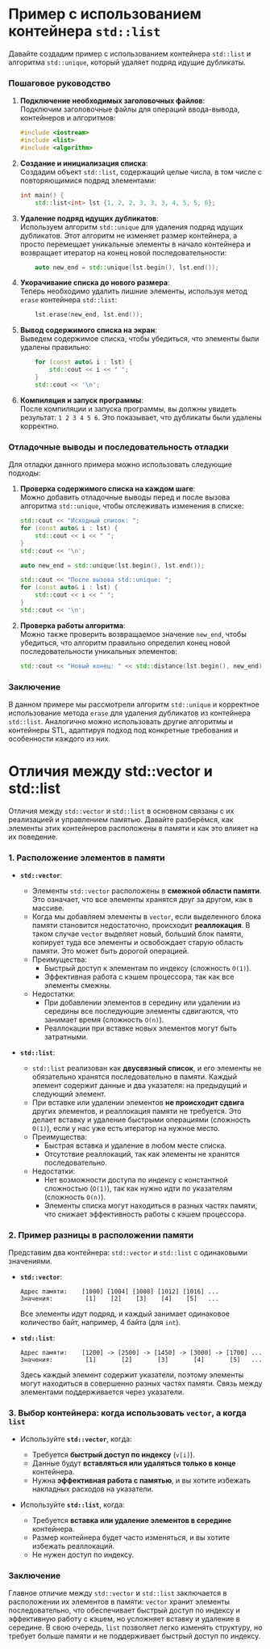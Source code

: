 # Пример с использованием контейнера `std::list`

Давайте создадим пример с использованием контейнера `std::list` и алгоритма `std::unique`, который удаляет подряд идущие дубликаты.

### Пошаговое руководство

1. **Подключение необходимых заголовочных файлов**:  
   Подключим заголовочные файлы для операций ввода-вывода, контейнеров и алгоритмов:

   ```cpp
   #include <iostream>
   #include <list>
   #include <algorithm>
   ```

2. **Создание и инициализация списка**:  
   Создадим объект `std::list`, содержащий целые числа, в том числе с повторяющимися подряд элементами:

   ```cpp
   int main() {
       std::list<int> lst {1, 2, 2, 3, 3, 3, 4, 5, 5, 6};
   ```

3. **Удаление подряд идущих дубликатов**:  
   Используем алгоритм `std::unique` для удаления подряд идущих дубликатов. Этот алгоритм не изменяет размер контейнера, а просто перемещает уникальные элементы в начало контейнера и возвращает итератор на конец новой последовательности:

   ```cpp
       auto new_end = std::unique(lst.begin(), lst.end());
   ```

4. **Укорачивание списка до нового размера**:  
   Теперь необходимо удалить лишние элементы, используя метод `erase` контейнера `std::list`:

   ```cpp
       lst.erase(new_end, lst.end());
   ```

5. **Вывод содержимого списка на экран**:  
   Выведем содержимое списка, чтобы убедиться, что элементы были удалены правильно:

   ```cpp
       for (const auto& i : lst) {
           std::cout << i << " ";
       }
       std::cout << '\n';
   ```

6. **Компиляция и запуск программы**:  
   После компиляции и запуска программы, вы должны увидеть результат: `1 2 3 4 5 6`. Это показывает, что дубликаты были удалены корректно.

### Отладочные выводы и последовательность отладки

Для отладки данного примера можно использовать следующие подходы:

1. **Проверка содержимого списка на каждом шаге**:  
   Можно добавить отладочные выводы перед и после вызова алгоритма `std::unique`, чтобы отслеживать изменения в списке:

   ```cpp
   std::cout << "Исходный список: ";
   for (const auto& i : lst) {
       std::cout << i << " ";
   }
   std::cout << '\n';

   auto new_end = std::unique(lst.begin(), lst.end());

   std::cout << "После вызова std::unique: ";
   for (const auto& i : lst) {
       std::cout << i << " ";
   }
   std::cout << '\n';
   ```


3. **Проверка работы алгоритма**:  
   Можно также проверить возвращаемое значение `new_end`, чтобы убедиться, что алгоритм правильно определил конец новой последовательности уникальных элементов:

   ```cpp
   std::cout << "Новый конец: " << std::distance(lst.begin(), new_end) << '\n';
   ```

### Заключение

В данном примере мы рассмотрели алгоритм `std::unique` и корректное использование метода `erase` для удаления дубликатов из контейнера `std::list`. Аналогично можно использовать другие алгоритмы и контейнеры STL, адаптируя подход под конкретные требования и особенности каждого из них.

# Отличия между std::vector и std::list

Отличия между `std::vector` и `std::list` в основном связаны с их реализацией и управлением памятью. Давайте разберёмся, как элементы этих контейнеров расположены в памяти и как это влияет на их поведение.

### 1. **Расположение элементов в памяти**

- **`std::vector`**:
  - Элементы `std::vector` расположены в **смежной области памяти**. Это означает, что все элементы хранятся друг за другом, как в массиве. 
  - Когда мы добавляем элементы в `vector`, если выделенного блока памяти становится недостаточно, происходит **реаллокация**. В таком случае `vector` выделяет новый, больший блок памяти, копирует туда все элементы и освобождает старую область памяти. Это может быть дорогой операцией.
  - Преимущества:
    - Быстрый доступ к элементам по индексу (сложность `O(1)`).
    - Эффективная работа с кэшем процессора, так как все элементы смежны.
  - Недостатки:
    - При добавлении элементов в середину или удалении из середины все последующие элементы сдвигаются, что занимает время (сложность `O(n)`).
    - Реаллокации при вставке новых элементов могут быть затратными.

- **`std::list`**:
  - `std::list` реализован как **двусвязный список**, и его элементы не обязательно хранятся последовательно в памяти. Каждый элемент содержит данные и два указателя: на предыдущий и следующий элемент.
  - При вставке или удалении элементов **не происходит сдвига** других элементов, и реаллокация памяти не требуется. Это делает вставку и удаление быстрыми операциями (сложность `O(1)`), если у нас уже есть итератор на нужное место.
  - Преимущества:
    - Быстрая вставка и удаление в любом месте списка.
    - Отсутствие реаллокаций, так как элементы не хранятся последовательно.
  - Недостатки:
    - Нет возможности доступа по индексу с константной сложностью (`O(1)`), так как нужно идти по указателям (сложность `O(n)`).
    - Элементы списка могут находиться в разных частях памяти, что снижает эффективность работы с кэшем процессора.

### 2. **Пример разницы в расположении памяти**

Представим два контейнера: `std::vector` и `std::list` с одинаковыми значениями.

- **`std::vector`**:
  ```
  Адрес памяти:    [1000] [1004] [1008] [1012] [1016] ...
  Значения:         [1]    [2]    [3]    [4]    [5]   ...
  ```
  Все элементы идут подряд, и каждый занимает одинаковое количество байт, например, 4 байта (для `int`).

- **`std::list`**:
  ```
  Адрес памяти:    [1200] -> [2500] -> [1450] -> [3000] -> [1700] ...
  Значения:         [1]       [2]       [3]       [4]       [5]   ...
  ```
  Здесь каждый элемент содержит указатели, поэтому элементы могут находиться в совершенно разных частях памяти. Связь между элементами поддерживается через указатели.

### 3. **Выбор контейнера: когда использовать `vector`, а когда `list`**

- Используйте **`std::vector`**, когда:
  - Требуется **быстрый доступ по индексу** (`v[i]`).
  - Данные будут **вставляться или удаляться только в конце** контейнера.
  - Нужна **эффективная работа с памятью**, и вы хотите избежать накладных расходов на указатели.

- Используйте **`std::list`**, когда:
  - Требуется **вставка или удаление элементов в середине** контейнера.
  - Размер контейнера будет часто изменяться, и вы хотите избежать реаллокаций.
  - Не нужен доступ по индексу.

### Заключение

Главное отличие между `std::vector` и `std::list` заключается в расположении их элементов в памяти: `vector` хранит элементы последовательно, что обеспечивает быстрый доступ по индексу и эффективную работу с кэшем, но усложняет вставку и удаление в середине. В свою очередь, `list` позволяет легко изменять структуру, но требует больше памяти и не поддерживает быстрый доступ по индексу.
